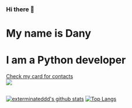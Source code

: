 ### Hi there 👋

# My name is Dany
# I am a Python developer
[Check my card for contacts](https://exterminateddd.github.io "Visit Card Website")<br>
[<img src="https://www.codewars.com/users/exterminateddd/badges/large">](https://www.codewars.com/users/exterminateddd)
## 
[![exterminateddd's github stats](https://github-readme-stats.vercel.app/api?username=exterminateddd&show_icons=true&theme=radical&layout=compact)](https://github.com/anuraghazra/github-readme-stats)
[![Top Langs](https://github-readme-stats.vercel.app/api/top-langs/?username=exterminateddd&layout=compact&theme=tokyonight)](https://github.com/exterminateddd/github-readme-stats)

